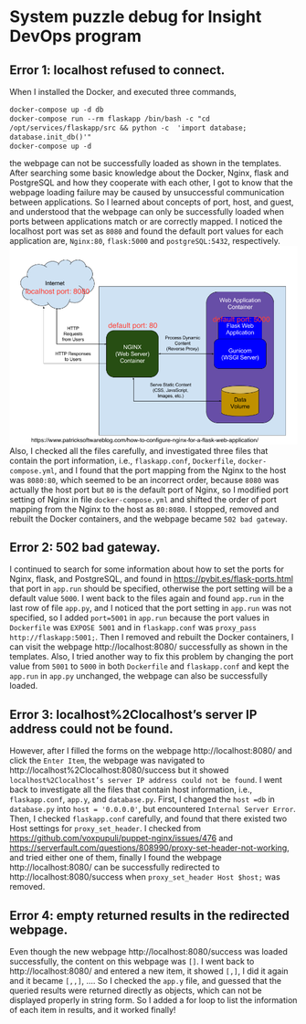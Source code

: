 # System puzzle debug for Insight DevOps program

## Error 1: localhost refused to connect.
When I installed the Docker, and executed three commands,
```
docker-compose up -d db
docker-compose run --rm flaskapp /bin/bash -c "cd /opt/services/flaskapp/src && python -c  'import database; database.init_db()'"
docker-compose up -d
```
the webpage can not be successfully loaded as shown in the templates. After searching some basic knowledge about the Docker, Nginx, flask and PostgreSQL and how they cooperate with each other, I got to know that the webpage loading failure may be caused by unsuccessful communication between applications. So I learned about concepts of port, host, and guest, and understood that the webpage can only be successfully loaded when ports between applications match or are correctly mapped. I noticed the localhost port was set as `8080` and found the default port values for each application are, `Nginx:80`, `flask:5000` and `postgreSQL:5432`, respectively. 
<img src=NGINX-in-Production-Environment3.png> Also, I checked all the files carefully, and investigated three files that contain the port information, i.e., `flaskapp.conf`, `Dockerfile`, `docker-compose.yml`,  and I found that the port mapping from the Nginx to the host was `8080:80`, which seemed to be an incorrect order, because `8080` was actually the host port but `80` is the default port of Nginx, so I modified port setting of Nginx in file `docker-compose.yml` and shifted the order of port mapping from the Nginx to the host as `80:8080`. I stopped, removed and rebuilt the Docker containers, and the webpage became `502 bad gateway`.

## Error 2: 502 bad gateway.
I continued to search for some information about how to set the ports for Nginx, flask, and PostgreSQL, and found in https://pybit.es/flask-ports.html that port in `app.run` should be specified, otherwise the port setting will be a default value `5000`. I went back to the files again and found `app.run` in the last row of file `app.py`, and I noticed that the port setting in `app.run` was not specified, so I added `port=5001` in `app.run` because the port values in `Dockerfile` was `EXPOSE 5001` and in `flaskapp.conf` was `proxy_pass http://flaskapp:5001;`. Then I removed and rebuilt the Docker containers, I can visit the webpage http://localhost:8080/ successfully as shown in the templates. Also, I tried another way to fix this problem by changing the port value from `5001` to `5000` in both `Dockerfile` and `flaskapp.conf` and kept the `app.run` in `app.py` unchanged, the webpage can also be successfully loaded.

## Error 3: localhost%2Clocalhost’s server IP address could not be found.
However, after I filled the forms on the webpage http://localhost:8080/ and click the `Enter Item`, the webpage was navigated to http://localhost%2Clocalhost:8080/success but it showed `localhost%2Clocalhost’s server IP address could not be found`. I went back to investigate all the files that contain host information, i.e., `flaskapp.conf`, `app.y`, and `database.py`. First, I changed the `host =db` in `database.py` into `host = '0.0.0.0'`, but encountered `Internal Server Error`. Then, I checked `flaskapp.conf` carefully, and found that there existed two Host settings for `proxy_set_header`. I checked from https://github.com/voxpupuli/puppet-nginx/issues/476 and https://serverfault.com/questions/808990/proxy-set-header-not-working, and tried either one of them, finally I found the webpage http://localhost:8080/ can be successfully redirected to http://localhost:8080/success when `proxy_set_header Host $host;` was removed.

## Error 4: empty returned results in the redirected webpage.
Even though the new webpage http://localhost:8080/success was loaded successfully, the content on this webpage was `[]`. I went back to http://localhost:8080/ and entered a new item, it showed `[,]`, I did it again and it became `[,,]`, .... So I checked the `app.y` file, and guessed that the queried results were returned directly as objects, which can not be displayed properly in string form. So I added a for loop to list the information of each item in results, and it worked finally!
